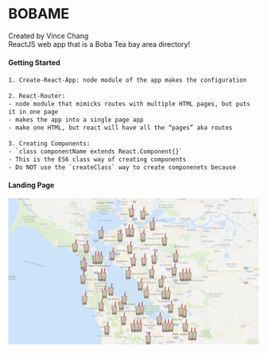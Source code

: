 # BOBAME
Created by Vince Chang </br>
ReactJS web app that is a Boba Tea bay area directory!

#### Getting Started
	1. Create-React-App: node module of the app makes the configuration
		
	2. React-Router:
	- node module that mimicks routes with multiple HTML pages, but puts it in one page
	- makes the app into a single page app
	- make one HTML, but react will have all the “pages” aka routes
	
	3. Creating Components:
	- `class componentName extends React.Component{}`
	- This is the ES6 class way of creating components
	- Do NOT use the `createClass` way to create componenets because


#### Landing Page
![](https://github.com/vincehacks/BOBA.ME/blob/master/Images/First%20Push.png)
